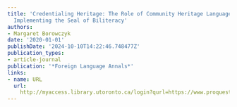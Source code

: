 ```yaml
---
title: 'Credentialing Heritage: The Role of Community Heritage Language Schools in
  Implementing the Seal of Biliteracy'
authors:
- Margaret Borowczyk
date: '2020-01-01'
publishDate: '2024-10-10T14:22:46.748477Z'
publication_types:
- article-journal
publication: '*Foreign Language Annals*'
links:
- name: URL
  url: 
    http://myaccess.library.utoronto.ca/login?qurl=https://www.proquest.com/docview/2459012513?accountid=14771&bdid=38382&_bd=5UEPsykdWOjHagCQGzkGscWe%2FKg%3D
---
```

